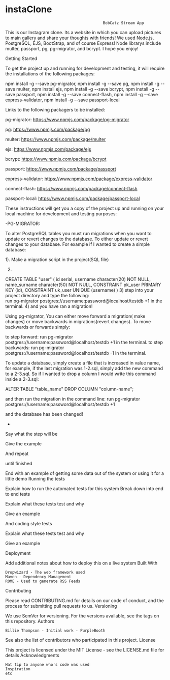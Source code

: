 # instaClone


                                               BobCatz Stream App



This is our Instagram clone. Its a website in which you can upload pictures to main gallery
and share your thoughts with friends! We used Node.js, PostgreSQL, EJS, BootStrap, and of course Express!
 Node librarys include multer, passport, pg, pg-migrator, and bcrypt. I hope you enjoy!  


Getting Started

To get the project up and running for development and testing, it will require the installations of the following packages:

npm install -g --save pg-migrator,
npm install -g --save pg,
npm install -g --save multer,
npm install ejs,
npm install -g --save  bcrypt,
npm install -g --save passport,
npm install -g --save connect-flash,
npm install -g --save express-validator,
npm install -g --save passport-local


Links to the following packagers to be installed:

pg-migrator: https://www.npmjs.com/package/pg-migrator

pg: https://www.npmjs.com/package/pg

multer: https://www.npmjs.com/package/multer

ejs: https://www.npmjs.com/package/ejs

bcrypt: https://www.npmjs.com/package/bcrypt

passport: https://www.npmjs.com/package/passport

express-validator: https://www.npmjs.com/package/express-validator

connect-flash: https://www.npmjs.com/package/connect-flash

passport-local: https://www.npmjs.com/package/passport-local



These instructions will get you a copy of the project up and running on your local machine for development and testing purposes:


-PG-MIGRATOR:

  To alter PostgreSQL tables you must run migrations when you want to update or revert changes to the
  database. To either update or revert changes to your database.
  For example if I wanted to create a simple database:

  1). Make a migration script in the project(SQL file)

  2)
  CREATE TABLE "user"
  (
     id serial,
     username character(20)  NOT NULL,
     name_surname character(50) NOT NULL,
     CONSTRAINT pk_user PRIMARY KEY (id),
     CONSTRAINT uk_user UNIQUE (username)
  )
  3) step into your project directory and type the following:  
  run pg-migrator postgres://username:password@localhost/testdb +1 in the terminal.
  4) and you have ran a migration!


  Using pg-migrator, You can either move forward a migration( make changes) or move backwards
  in migrations(revert changes). To move backwards or forwards simply:

   to step forward: run pg-migrator postgres://username:password@localhost/testdb +1 in the terminal.
   to step backwards:   run pg-migrator postgres://username:password@localhost/testdb -1 in the terminal.

  To update a database, simply create a file that is increased in value name, for example, if the last migration
  was 1-2.sql, simply add the new command to a 2-3.sql. So if I wanted to drop a column
  I would write this command inside a 2-3.sql:

  ALTER TABLE "table_name" DROP COLUMN "column-name";

   and then run the migration in the command line:
   run pg-migrator postgres://username:password@localhost/testdb +1

   and the database has been changed!


  -












Say what the step will be

Give the example

And repeat

until finished

End with an example of getting some data out of the system or using it for a little demo
Running the tests

Explain how to run the automated tests for this system
Break down into end to end tests

Explain what these tests test and why

Give an example

And coding style tests

Explain what these tests test and why

Give an example

Deployment

Add additional notes about how to deploy this on a live system
Built With

    Dropwizard - The web framework used
    Maven - Dependency Management
    ROME - Used to generate RSS Feeds

Contributing

Please read CONTRIBUTING.md for details on our code of conduct, and the process for submitting pull requests to us.
Versioning

We use SemVer for versioning. For the versions available, see the tags on this repository.
Authors

    Billie Thompson - Initial work - PurpleBooth

See also the list of contributors who participated in this project.
License

This project is licensed under the MIT License - see the LICENSE.md file for details
Acknowledgments

    Hat tip to anyone who's code was used
    Inspiration
    etc
